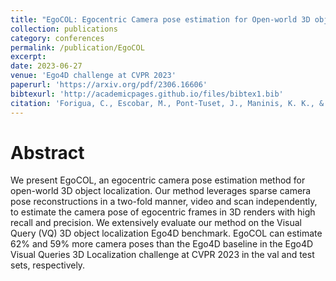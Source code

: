 ```yaml
---
title: "EgoCOL: Egocentric Camera pose estimation for Open-world 3D object Localization@ Ego4D challenge 2023"
collection: publications
category: conferences
permalink: /publication/EgoCOL
excerpt: 
date: 2023-06-27
venue: 'Ego4D challenge at CVPR 2023'
paperurl: 'https://arxiv.org/pdf/2306.16606'
bibtexurl: 'http://academicpages.github.io/files/bibtex1.bib'
citation: 'Forigua, C., Escobar, M., Pont-Tuset, J., Maninis, K. K., & Arbeláez, P. (2023). EgoCOL: Egocentric Camera pose estimation for Open-world 3D object Localization@ Ego4D challenge 2023. arXiv preprint arXiv:2306.16606.'
---
```


Abstract
====
We present EgoCOL, an egocentric camera pose estimation method for open-world 3D object localization. Our method leverages sparse camera pose reconstructions in a two-fold manner, video and scan independently, to estimate the camera pose of egocentric frames in 3D renders with high recall and precision. We extensively evaluate our method on the Visual Query (VQ) 3D object localization Ego4D benchmark. EgoCOL can estimate 62% and 59% more camera poses than the Ego4D baseline in the Ego4D Visual Queries 3D Localization challenge at CVPR 2023 in the val and test sets, respectively.
